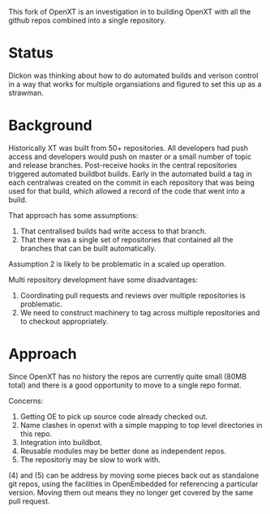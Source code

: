 This fork of OpenXT is an investigation in to building OpenXT with all the github repos combined
into a single repository. 

# Status

Dickon was thinking about how to do automated builds and verison control in a way that works for
multiple organsiations and figured to set this up as a strawman.

# Background

Historically XT was built from 50+ repositories. All developers had push access and
developers would push on master or a small number of topic and release branches. 
Post-receive hooks in the central repositories triggered automated buildbot builds.
Early in the automated build a tag in each centralwas created on the commit in each repository
that was being used for that build, which allowed a record of the code that went into a build.

That approach has some assumptions:

1. That centralised builds had write access to that branch. 
2. That there was a single set of repositories that contained all the branches that can be
   built automatically.

Assumption 2 is likely to be problematic in a scaled up operation.

Multi repository development have some disadvantages:

1. Coordinating pull requests and reviews over multiple repositories is problematic.
2. We need to construct machinery to tag across multiple repositories and to checkout
   appropriately.

# Approach

Since OpenXT has no history the repos are currently quite small (80MB total) and there is a good
opportunity to move to a single repo format. 

Concerns:

1. Getting OE to pick up source code already checked out.
2. Name clashes in openxt with a simple mapping to top level directories in this repo.
3. Integration into buildbot.
4. Reusable modules may be better done as independent repos.
5. The repositoriy may be slow to work with.

(4) and (5) can be address by moving some pieces back out as standalone git repos,
using the facilities in OpenEmbedded for referencing a particular version. Moving them out
means they no longer get covered by the same pull request.













